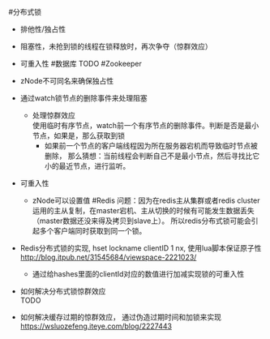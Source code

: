 #分布式锁
* 排他性/独占性
* 阻塞性，未抢到锁的线程在锁释放时，再次争夺（惊群效应）
* 可重入性
#数据库
    TODO
#Zookeeper
* zNode不可同名来确保独占性
* 通过watch锁节点的删除事件来处理阻塞
    * 处理惊群效应  
      使用临时有序节点，watch前一个有序节点的删除事件。判断是否是最小节点，如果是，那么获取到锁
        * 如果前一个节点的客户端线程因为所在服务器宕机而导致临时节点被删除， 那么猜想：当前线程会判断自己不是最小节点，然后寻找比它小的最近节点，进行监听。
* 可重入性
    * zNode可以设置值
#Redis
问题：因为在redis主从集群或者redis cluster运用的主从复制，在master宕机、主从切换的时候有可能发生数据丢失（master数据还没来得及拷贝到slave上）。
所以redis分布式锁可能会引起多个客户端同时获取到同一个锁。

* Redis分布式锁的实现, hset lockname clientID 1 nx, 使用lua脚本保证原子性
http://blog.itpub.net/31545684/viewspace-2221023/
    * 通过给hashes里面的clientId对应的数值进行加减实现锁的可重入性

* 如何解决分布式锁惊群效应  
    TODO

* 如何解决缓存过期的惊群效应， 通过伪造过期时间和加锁来实现
 https://wsluozefeng.iteye.com/blog/2227443